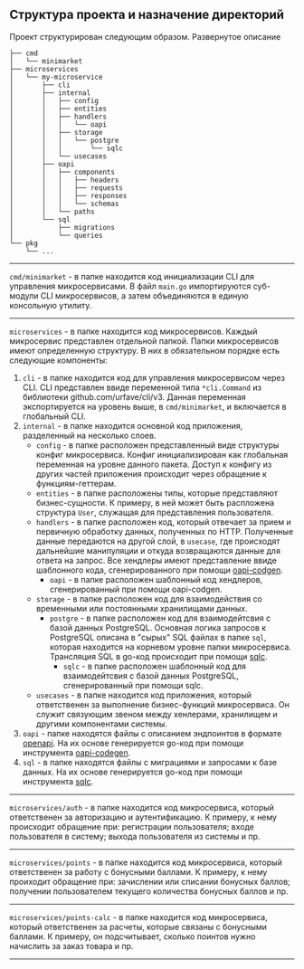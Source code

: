 ## Структура проекта и назначение директорий

Проект структурирован следующим образом. Развернутое описание

```
├── cmd
│   └── minimarket
├── microservices
│   └── my-microservice
│       ├── cli
│       ├── internal
│       │   ├── config
│       │   ├── entities
│       │   ├── handlers
│       │   │   └── oapi
│       │   ├── storage
│       │   │   └── postgre
│       │   │       └── sqlc
│       │   └── usecases
│       ├── oapi
│       │   ├── components
│       │   │   ├── headers
│       │   │   ├── requests
│       │   │   ├── responses
│       │   │   └── schemas
│       │   └── paths
│       └── sql
│           ├── migrations
│           └── queries
└── pkg
    └── ...
```

---

`cmd/minimarket` - в папке находится код инициализации CLI для управления микросервисами. В файл `main.go` импортируются суб-модули CLI микросервисов, а затем объединяются в единую консольную утилиту.  

---

`microservices` - в папке находится код микросервисов. Каждый микросервис представлен отдельной папкой. Папки микросервисов имеют определенную структуру. В них в обязательном порядке есть следующие компоненты:
   
1. `cli` - в папке находится код для управления микросервисом через CLI. CLI представлен ввиде переменной типа `*cli.Command` из библиотеки github.com/urfave/cli/v3. Данная переменная экспортируется на уровень выше, в `cmd/minimarket`, и включается в глобальный CLI.
2. `internal` - в папке находится основной код приложения, разделенный на несколько слоев. 
   * `config` - в папке расположен представленный виде структуры конфиг микросервиса. Конфиг инициализирован как глобальная переменная на уровне данного пакета. Доступ к конфигу из других частей приложения происходит через обращение к функциям-геттерам. 
   * `entities` - в папке расположены типы, которые представляют бизнес-сущности. К примеру, в ней может быть распложена структура `User`, служащая для представления пользователя.
   * `handlers` - в папке расположен код, который отвечает за прием и первичную обработку данных, полученных по HTTP. Полученные данные передаются на другой слой, в `usecase`, где происходят дальнейшие манипуляции и откуда возвращаются данные для ответа на запрос. Все хендлеры имеют представление ввиде шаблонного кода, сгенерированного при помощи [oapi-codgen](github.com/oapi-codegen/oapi-codegen).
     * `oapi` - в папке расположен шаблонный код хендлеров, сгенерированный при помощи oapi-codgen.
   * `storage` - в папке расположен код для взаимодействия со временными или постоянными хранилищами данных.
     * `postgre` - в папке расположен код для взаимодейтсвия с базой данных PostgreSQL. Основная логика запросов к PostgreSQL описана в "сырых" SQL файлах в папке `sql`, которая находится на корневом уровне папки микросервиса. Трансляция SQL в go-код происходит при помощи [sqlc](github.com/sqlc-dev/sqlc).
       * `sqlc` - в папке расположен шаблонный код для взаимодейтсвия с базой данных PostgreSQL, сгенерированный при помощи sqlc.
   * `usecases` - в папке находится код приложения, который ответственен за выполнение бизнес-функций микросервиса. Он служит связующим звеном между хенлерами, хранилищем и другими компонентами системы.
3. `oapi` -  папке находятся файлы с описанием эндпоинтов в формате [openapi](https://learn.openapis.org/). На их основе генерируется go-код при помощи инструмента [oapi-codegen](https://github.com/oapi-codegen/oapi-codegen).
4. `sql` - в папке находятся файлы с миграциями и запросами к базе данных. На их основе генерируется go-код при помощи инструмента [sqlc](https://github.com/sqlc-dev/sqlc).
---

`microservices/auth` - в папке находится код микросервиса, который ответственен за авторизацию и аутентификацию. К примеру, к нему происходит обращение при: регистрации пользователя; входе пользователя в систему; выхода пользователя из системы и пр.

---

`microservices/points` - в папке находится код микросервиса, который ответственен за работу с бонусными баллами. К примеру, к нему проиходит обращение при: зачислении или списании бонусных баллов; получении пользователем текущего количества бонусных баллов и пр. 

---

`microservices/points-calc` - в папке находится код микросервиса, который ответственен за расчеты, которые связаны с бонусными баллами. К примеру, он подсчитывает, сколько поинтов нужно начислить за заказ товара и пр.

---
